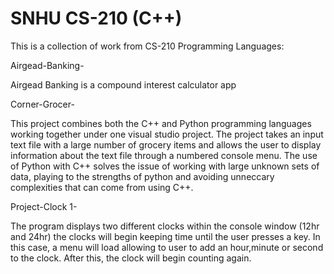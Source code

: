 # SNHU CS-210 (C++)
This is a collection of work from CS-210 Programming Languages:

Airgead-Banking-

Airgead Banking is a compound interest calculator app

Corner-Grocer-

This project combines both the C++ and Python programming languages working together under one visual studio project. The project takes an input text file with a large number of grocery items and allows the user to display information about the text file through a numbered console menu. The use of Python with C++ solves the issue of working with large unknown sets of data, playing to the strengths of python and avoiding unneccary complexities that can come from using C++.

Project-Clock 1-

The program displays two different clocks within the console window (12hr and 24hr) the clocks will begin keeping time until the user presses a key. In this case, a menu will load allowing to user to add an hour,minute or second to the clock. After this, the clock will begin counting again.
